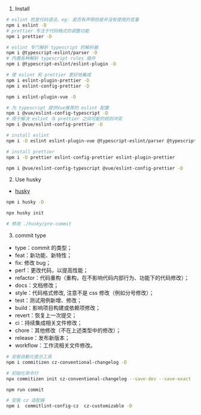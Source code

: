 1. Install

``` bash
# eslint 检查代码语法，eg: 是否有声明但是并没有使用的变量
npm i eslint -D
# prettier 专注于代码格式的调整功能
npm i prettier -D

# eslint 专门解析 typescript 的解析器
npm i @typescript-eslint/parser -D
# 内置各种解析 typescript rules 插件
npm i @typescript-eslint/eslint-plugin -D

# 使 eslint 和 prettier 更好地集成
npm i eslint-plugin-prettier -D
npm i eslint-config-prettier -D

npm i eslint-plugin-vue -D

# 为 typescript 提供Vue推荐的 eslint 配置
npm i @vue/eslint-config-typescript -D
# 用于解决 eslint 与 prettier 之间可能的规则冲突
npm i @vue/eslint-config-prettier -D
```

```sh
# install eslint
npm i -D eslint eslint-plugin-vue @typescript-eslint/parser @typescript-eslint/eslint-plugin

# install prettier
npm i -D prettier eslint-config-prettier eslint-plugin-prettier  

npm i @vue/eslint-config-typescript @vue/eslint-config-prettier -D

```

2. Use husky

- [husky](https://typicode.github.io/husky/get-started.html)

```sh
npm i husky -D

npx husky init

# 修改 ./husky/pre-commit
```

3. commit type

- type：commit 的类型；
- feat：新功能、新特性；
- fix: 修改 bug；
- perf：更改代码，以提高性能；
- refactor：代码重构（重构，在不影响代码内部行为、功能下的代码修改）；
- docs：文档修改；
- style：代码格式修改, 注意不是 css 修改（例如分号修改）；
- test：测试用例新增、修改；
- build：影响项目构建或依赖项修改；
- revert：恢复上一次提交；
- ci：持续集成相关文件修改；
- chore：其他修改（不在上述类型中的修改）；
- release：发布新版本；
- workflow：工作流相关文件修改。

```sh
# 安裝自動化提示工具
npm i commitizen cz-conventional-changelog -D

# 初始化命令行
npx commitizen init cz-conventional-changelog --save-dev --save-exact

npm run commit
```

```sh
# 安裝 cz 适配器
npm i  commitlint-config-cz  cz-customizable -D
```